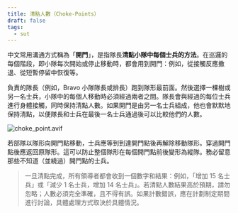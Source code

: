 ```yaml
---
title: 清點人數（Choke-Points）
draft: false
tags:
  - sut
---
```

中文常用溝通方式稱為「**開門**」，是指隊長**清點小隊中每個士兵的方法**。在巡邏的每個階段，即小隊每次開始或停止移動時，都會用到開門：例如，從接觸反應撤退、從短暫停留中恢復等。

負責的隊長（例如，Bravo 小隊隊長或排長）跑到隊形最前面。然後選擇一棵樹或另一名士兵，小隊中的每個人移動時必須經過兩者之間。隊長會與經過的每位士兵進行身體接觸，同時保持清點人數。如果開門是由另一名士兵組成，他也會默默地保持清點，以便隊長和士兵在最後一名士兵通過後可以比較他們的人數。

![choke_point.avif](choke_point.avif)

若部隊以隊形向開門點移動，士兵應等到到達開門點後再解除移動隊形。穿過開門點後應返回原隊形。這可以防止整個隊形在每個開門點前後變形為縱隊。務必留意那些不知道（並繞過）開門點的士兵。

> 一旦清點完成，所有領導者都會收到一個數字和結果：例如，「增加 15 名士兵」或「減少 1 名士兵，增加 14 名士兵」。若清點人數結果高於預期，請勿忽略；人數必須完全準確，且不得有誤。如果計數錯誤，應在計劃制定期間進行討論，具體處理方式取決於具體情況。

